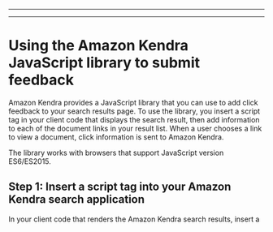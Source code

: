 --------

--------

# Using the Amazon Kendra JavaScript library to submit feedback<a name="feedback-javascript"></a>

Amazon Kendra provides a JavaScript library that you can use to add click feedback to your search results page\. To use the library, you insert a script tag in your client code that displays the search result, then add information to each of the document links in your result list\. When a user chooses a link to view a document, click information is sent to Amazon Kendra\.

The library works with browsers that support JavaScript version ES6/ES2015\.

## Step 1: Insert a script tag into your Amazon Kendra search application<a name="javascript-step-1"></a>

In your client code that renders the Amazon Kendra search results, insert a <script> tag and add a reference to the JavaScript library:

```
<script>
 (function(w, d, s, c, g, n) {
   if(!w[n]) {
     w[n] = w[n] || function () {
           (w[n].q = w[n].q || []).push(arguments);
     }
     w[n].st = new Date().getTime();
     w[n].ep = g;
     var e = document.createElement(s),
         j = document.getElementsByTagName(s)[0];
     e.async = 1;
     e.src = c;
     e.type = 'module';
     j.parentNode.insertBefore(e, j);
   }
 })(window, document, 'script', 
 'library download URL', 
 'feedback endpoint',
 'kendraFeedback');
</script>
```

The script asynchronously downloads the JavaScript library from an Amazon Kendra hosted CDN and initializes a global variable called `kendraFeedback` that allows you to set optional parameters\.

Replace *library download URL* and *feedback endpoint* with an identifier from the following table based on the region that hosts your Amazon Kendra index\.


| Region | Download URL | Feedback endpoint | 
| --- | --- | --- | 
| us\-east\-1 | https://d2zm0lpns956f8\.cloudfront\.net/ksf\-v1\.js | https://ujxwp5s92h\.execute\-api\.us\-east\-1\.amazonaws\.com/prod/submit | 
| us\-east\-2 |  https://d2crv7fufeg244\.cloudfront\.net/ksf\-v1\.js | https://i6h76zwzf3\.execute\-api\.us\-east\-2\.amazonaws\.com/prod/submit | 
| us\-west\-2 | https://d2iezfpnpcoujy\.cloudfront\.net/ksf\-v1\.js | https://wg6nim909c\.execute\-api\.us\-west\-2\.amazonaws\.com/prod/submit | 
| ca\-central\-1 | https://d1zbkfomowykaq\.cloudfront\.net/ksf\-v1\.js | https://budi8txevj\.execute\-api\.ca\-central\-1\.amazonaws\.com/prod/submit | 
| eu\-west\-1 | https://d3gptlxtulu4us\.cloudfront\.net/ksf\-v1\.js | https://po2b11740b\.execute\-api\.eu\-west\-1\.amazonaws\.com/prod/submit | 
| ap\-southeast\-1 | https://d1vvuam7g4taoe\.cloudfront\.net/ksf\-v1 | https://9je5uw7t5l\.execute\-api\.ap\-southeast\-1\.amazonaws\.com/prod/submit | 
| ap\-southeast\-2 | https://dopqntoe6z0ce\.cloudfront\.net/ksf\-v1\.js | https://oovf4nvjj7\.execute\-api\.ap\-southeast\-2\.amazonaws\.com/prod/submit | 
| ap\-south\-1 | https://d1ts9ouelsmk3g\.cloudfront\.net/ksf\-v1\.js | https://k1abnmd43b\.execute\-api\.ap\-south\-1\.amazonaws\.com/prod/submit | 
| ap\-northeast\-1 | https://d3w0ybsa293kb4\.cloudfront\.net/ksf\-v1\.js | https://wg7rz0uzjh\.execute\-api\.ap\-northeast\-1\.amazonaws\.com/prod/submit | 

For example, if your index is in US East \(N\. Virginia\), *library download URL* is `https://d2zm0lpns956f8.cloudfront.net/ksf-v1.js` and *feedback endpoint* is `https://ujxwp5s92h.execute-api.us-east-1.amazonaws.com/prod/submit`\.

There are two optional settings that you can make for the Amazon Kendra JavaScript library:
+ `disableCookies` – By default, Amazon Kendra sets a cookie that uniquely identifies the user\. Set this to `true` to disable the cookie\.

  ```
  kendraFeedback('disableCookie', 'true | false');
  ```

  `searchDivClassName` – By default, Amazon Kendra monitors all links on your search results page for clicks\. Set this to a `<div>` class name to monitor only links in the specified class\.

  ```
  kendraFeedback('searchDivClassName', 'class name');
  ```

## Step 2: Add the feedback token to search results<a name="javascript-step-2"></a>

On your result page, add an HTML attribute called `data-kendra-token` to the anchor tag or immediate parent div tag that contains a link to the document from the query response\. For example:

```
<a href="document location" data-kendra-token="feedback token value"></a>
OR
<div data-url="document location" data-kendra-token="feedback token value"></div>
```

A query response contains a token in the `feedbackToken` field\. The token uniquely identifies the response if the user chooses it\. Assign the value of the token to the `data-kendra-token` attribute\. The Amazon Kendra JavaScript library looks for this token when the user chooses the result and submits it to an Amazon Kendra endpoint as feedback\.

The Amazon Kendra JavaScript library only submits the feedback token and other metadata such as the time the result was chosen and a unique visitor ID\.

## Step 3: Test the feedback script<a name="javascript-step-3"></a>

To make sure that the JavaScript library is configured correctly and sending feedback to the right endpoint, do the following\. This example uses the Chrome browser\.

1. Open the Web developer tools in the browser\. On Chrome, open the **Chrome menu** in the upper right corner of the browser, choose **More tools** and then choose **Developer tools**\.

1. Make sure that there are no errors related to the Amazon Kendra JavaScript library in the console tab\.

1. Make a search and choose any result\. In the **Network** tab of the developer tools\. You should see a request sent to the feedback endpoint, the token for the result, and a 200 OK status\.